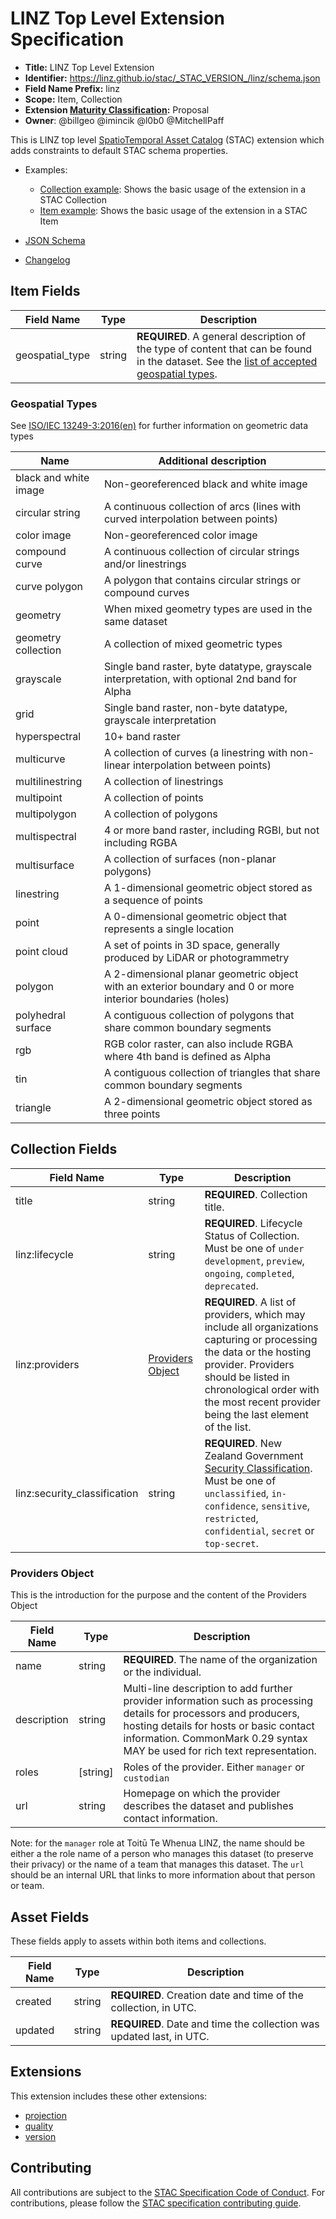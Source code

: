 # LINZ Top Level Extension Specification

- **Title:** LINZ Top Level Extension
- **Identifier:**
  <https://linz.github.io/stac/_STAC_VERSION_/linz/schema.json>
- **Field Name Prefix:** linz
- **Scope:** Item, Collection
- **Extension
  [Maturity Classification](https://github.com/radiantearth/stac-spec/tree/master/extensions/README.md#extension-maturity):**
  Proposal
- **Owner**: @billgeo @imincik @l0b0 @MitchellPaff

This is LINZ top level
[SpatioTemporal Asset Catalog](https://github.com/radiantearth/stac-spec) (STAC)
extension which adds constraints to default STAC schema properties.

- Examples:

  - [Collection example](examples/collection.json): Shows the basic usage of the
    extension in a STAC Collection
  - [Item example](examples/item.json): Shows the basic usage of the extension
    in a STAC Item

- [JSON Schema](./schema.json)
- [Changelog](./CHANGELOG.md)

## Item Fields

| Field Name      | Type   | Description                                                                                                                                                  |
| --------------- | ------ | ------------------------------------------------------------------------------------------------------------------------------------------------------------ |
| geospatial_type | string | **REQUIRED**. A general description of the type of content that can be found in the dataset. See the [list of accepted geospatial types](#geospatial-types). |

### Geospatial Types

See [ISO/IEC 13249-3:2016(en)](https://www.iso.org/obp/ui/#!iso:std:60343:en) for further information on geometric data types

| Name                  | Additional description                                                                                      |
| --------------------- | ----------------------------------------------------------------------------------------------------------- |
| black and white image | Non-georeferenced black and white image                                                                     |
| circular string       | A continuous collection of arcs (lines with curved interpolation between points)                            |
| color image           | Non-georeferenced color image                                                                               |
| compound curve        | A continuous collection of circular strings and/or linestrings                                              |
| curve polygon         | A polygon that contains circular strings or compound curves                                                 |
| geometry              | When mixed geometry types are used in the same dataset                                                      |
| geometry collection   | A collection of mixed geometric types                                                                       |
| grayscale             | Single band raster, byte datatype, grayscale interpretation, with optional 2nd band for Alpha               |
| grid                  | Single band raster, non-byte datatype, grayscale interpretation                                             |
| hyperspectral         | 10+ band raster                                                                                             |
| multicurve            | A collection of curves (a linestring with non-linear interpolation between points)                          |
| multilinestring       | A collection of linestrings                                                                                 |
| multipoint            | A collection of points                                                                                      |
| multipolygon          | A collection of polygons                                                                                    |
| multispectral         | 4 or more band raster, including RGBI, but not including RGBA                                               |
| multisurface          | A collection of surfaces (non-planar polygons)                                                              |
| linestring            | A 1-dimensional geometric object stored as a sequence of points                                             |
| point                 | A 0-dimensional geometric object that represents a single location                                          |
| point cloud           | A set of points in 3D space, generally produced by LiDAR or photogrammetry                                  |
| polygon               | A 2-dimensional planar geometric object with an exterior boundary and 0 or more interior boundaries (holes) |
| polyhedral surface    | A contiguous collection of polygons that share common boundary segments                                     |
| rgb                   | RGB color raster, can also include RGBA where 4th band is defined as Alpha                                  |
| tin                   | A contiguous collection of triangles that share common boundary segments                                    |
| triangle              | A 2-dimensional geometric object stored as three points                                                     |

## Collection Fields

| Field Name                   | Type                                  | Description                                                                                                                                                                                                                                                                                                                                      |
| ---------------------------- | ------------------------------------- | ------------------------------------------------------------------------------------------------------------------------------------------------------------------------------------------------------------------------------------------------------------------------------------------------------------------------------------------------ |
| title                        | string                                | **REQUIRED**. Collection title.                                                                                                                                                                                                                                                                                                                  |
| linz:lifecycle               | string                                | **REQUIRED**. Lifecycle Status of Collection. Must be one of `under development`, `preview`, `ongoing`, `completed`, `deprecated`.                                                                                                                                                                                                               |
| linz:providers               | [Providers Object](#providers-object) | **REQUIRED**. A list of providers, which may include all organizations capturing or processing the data or the hosting provider. Providers should be listed in chronological order with the most recent provider being the last element of the list.                                                                                             |
| linz:security_classification | string                                | **REQUIRED**. New Zealand Government [Security Classification](https://www.digital.govt.nz/standards-and-guidance/governance/managing-online-channels/security-and-privacy-for-websites/foundations/classify-information/). Must be one of `unclassified`, `in-confidence`, `sensitive`, `restricted`, `confidential`, `secret` or `top-secret`. |

### Providers Object

This is the introduction for the purpose and the content of the Providers Object

| Field Name  | Type      | Description                                                                                                                                                                                                                                  |
| ----------- | --------- | -------------------------------------------------------------------------------------------------------------------------------------------------------------------------------------------------------------------------------------------- |
| name        | string    | **REQUIRED**. The name of the organization or the individual.                                                                                                                                                                                |
| description | string    | Multi-line description to add further provider information such as processing details for processors and producers, hosting details for hosts or basic contact information. CommonMark 0.29 syntax MAY be used for rich text representation. |
| roles       | \[string] | Roles of the provider. Either `manager` or `custodian`                                                                                                                                                                                       |
| url         | string    | Homepage on which the provider describes the dataset and publishes contact information.                                                                                                                                                      |

Note: for the `manager` role at Toitū Te Whenua LINZ, the name should be either a the role name of a person who manages this dataset (to preserve their privacy) or the name of a team that manages this dataset. The `url` should be an internal URL that links to more information about that person or team.

## Asset Fields

These fields apply to assets within both items and collections.

| Field Name | Type   | Description                                                          |
| ---------- | ------ | -------------------------------------------------------------------- |
| created    | string | **REQUIRED**. Creation date and time of the collection, in UTC.      |
| updated    | string | **REQUIRED**. Date and time the collection was updated last, in UTC. |

## Extensions

This extension includes these other extensions:

- [projection](https://github.com/stac-extensions/projection)
- [quality](../quality)
- [version](https://github.com/stac-extensions/version)

## Contributing

All contributions are subject to the
[STAC Specification Code of Conduct](https://github.com/radiantearth/stac-spec/blob/master/CODE_OF_CONDUCT.md).
For contributions, please follow the
[STAC specification contributing guide](https://github.com/radiantearth/stac-spec/blob/master/CONTRIBUTING.md).
